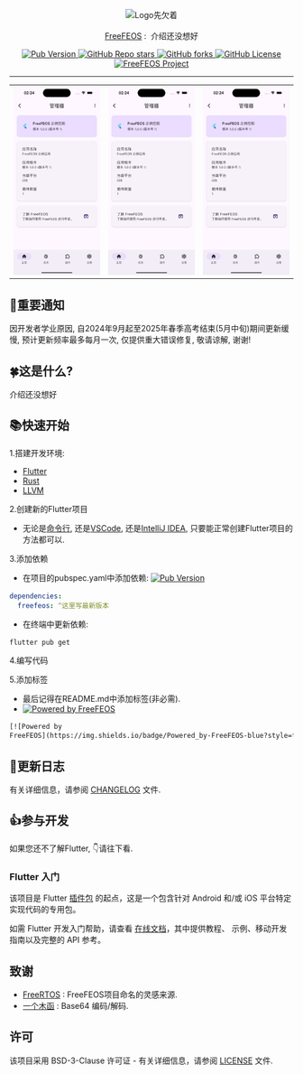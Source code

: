 <!-- 头部 -->
<p align="center">
  <!-- Logo -->
  <img alt="Logo先欠着">
  <br>
  <br>
  <!-- 介绍 -->
  <span>
    <a href="https://pub.dev/packages/freefeos">FreeFEOS</a>
    <span>:&nbsp</span>
    <span>介绍还没想好</span>
  </span>
</p>

<!-- 标签 -->
<p align="center">
  <!-- Pub版本 -->
  <a href="https://pub.dev/packages/freefeos">
    <img
      src="https://img.shields.io/pub/v/freefeos?include_prereleases&style=flat-square&logo=dart&logoColor=white&label=Pub&color=blue"
      alt="Pub Version">
  </a>
  <!-- GitHub仓库stars -->
  <a href="https://github.com/FreeFEOS/FreeFEOS/stargazers">
    <img
      src="https://img.shields.io/github/stars/FreeFEOS/FreeFEOS?style=flat-square&logo=github&logoColor=white&label=Stars&color=blue"
      alt="GitHub Repo stars">
  </a>
  <!-- GitHub仓库forks -->
  <a href="https://github.com/FreeFEOS/FreeFEOS/fork">
    <img
      src="https://img.shields.io/github/forks/FreeFEOS/FreeFEOS?style=flat-square&logo=github&logoColor=white&label=Forks&color=blue"
      alt="GitHub forks">
  </a>
  <!-- GitHub协议 -->
  <a href="https://github.com/FreeFEOS/FreeFEOS/blob/master/LICENSE">
    <img
      src="https://img.shields.io/github/license/FreeFEOS/FreeFEOS?style=flat-square&logo=github&logoColor=white&label=License"
      alt="GitHub License">
  </a>
  <!-- FreeFEOS项目 -->
  <a href="https://github.com/FreeFEOS/FreeFEOS">
    <img src="https://img.shields.io/badge/Project-FreeFEOS-blue?style=flat-square&logo=flutter&logoColor=white"
      alt="FreeFEOS Project">
  </a>
</p>

---

<!-- 截图 -->
<table align="center">
  <tr>
    <td>
      <a href="https://raw.githubusercontent.com/FreeFEOS/FreeFEOS/master/screenshot.png">
        <img src="https://raw.githubusercontent.com/FreeFEOS/FreeFEOS/master/screenshot.png" width="200">
      </a>
    </td>
    <td>
      <a href="https://raw.githubusercontent.com/FreeFEOS/FreeFEOS/master/screenshot.png">
        <img src="https://raw.githubusercontent.com/FreeFEOS/FreeFEOS/master/screenshot.png" width="200">
      </a>
    </td>
    <td>
      <a href="https://raw.githubusercontent.com/FreeFEOS/FreeFEOS/master/screenshot.png">
        <img src="https://raw.githubusercontent.com/FreeFEOS/FreeFEOS/master/screenshot.png" width="200">
      </a>
    </td>
  </tr>
</table>

## 📢重要通知

因开发者学业原因, 自2024年9月起至2025年春季高考结束(5月中旬)期间更新缓慢, 预计更新频率最多每月一次, 仅提供重大错误修复, 敬请谅解, 谢谢!

## 🍀这是什么?

介绍还没想好

## 📚快速开始

1.搭建开发环境:

* [Flutter](https://docs.flutter.cn/get-started/install)
* [Rust](https://www.rust-lang.org/tools/install)
* [LLVM](https://pub.dev/packages/ffigen#installing-llvm)

2.创建新的Flutter项目

* 无论是[命令行](), 还是[VSCode](), 还是[IntelliJ IDEA](), 只要能正常创建Flutter项目的方法都可以.

3.添加依赖

* 在项目的pubspec.yaml中添加依赖:
[![Pub
Version](https://img.shields.io/pub/v/freefeos?include_prereleases&style=flat-square&logo=dart&logoColor=white&label=Pub&color=blue)](https://pub.dev/packages/freefeos)
```yaml
dependencies:
  freefeos: ^这里写最新版本
```
* 在终端中更新依赖:
```shell
flutter pub get
```

4.编写代码

5.添加标签

* 最后记得在README.md中添加标签(非必需).
* [![Powered by
FreeFEOS](https://img.shields.io/badge/Powered_by-FreeFEOS-blue?style=flat-square&logo=flutter&logoColor=white)](https://github.com/FreeFEOS/FreeFEOS)
```markdown
[![Powered by
FreeFEOS](https://img.shields.io/badge/Powered_by-FreeFEOS-blue?style=flat-square&logo=flutter&logoColor=white)](https://github.com/FreeFEOS/FreeFEOS)
```

## 📔更新日志

有关详细信息，请参阅 [CHANGELOG](https://github.com/FreeFEOS/FreeFEOS/blob/master/CHANGELOG.md) 文件.

## 👍参与开发

如果您还不了解Flutter, 👇请往下看.

### Flutter 入门

该项目是 Flutter
[插件包](https://docs.flutter.cn/packages-and-plugins/developing-packages/)
的起点，这是一个包含针对 Android 和/或 iOS 平台特定实现代码的专用包。

如需 Flutter 开发入门帮助，请查看
[在线文档](https://docs.flutter.cn/)，其中提供教程、
示例、移动开发指南以及完整的 API 参考。

## 致谢

* [FreeRTOS](https://www.freertos.org/zh-cn-cmn-s/) : FreeFEOS项目命名的灵感来源.
* [一个木函](https://ol.woobx.cn/) : Base64 编码/解码.

## 许可
该项目采用 BSD-3-Clause 许可证 - 有关详细信息，请参阅 [LICENSE](https://github.com/FreeFEOS/FreeFEOS/blob/master/LICENSE) 文件.